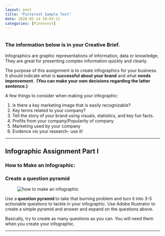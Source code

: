 ```yaml
---
layout: post
title: "Pinterest Sample Text"
date: 2020-05-14 20:03:11
categories: [Pinterest]
---
```

	
						
<div class="wp-block-image"><figure class="aligncenter size-large"><img src="https://s3.amazonaws.com/image-control-storage/2020/02/25160925/what-is-an-infographic1.jpg" alt="" class="wp-image-54835"/></figure></div>

<h3><strong>The information below is in your Creative Brief.</strong></h3>

<p>Infographics are graphic representations of information, data or knowledge. They are great for presenting complex information quickly and clearly. </p>

<span id="more-54672"></span>

<p>The purpose of this assignment is to create infographics for your business. It should indicate what is&nbsp;<strong>successful about your brand</strong>&nbsp;and what&nbsp;<strong>needs improvement</strong>.&nbsp;<strong>&nbsp;(You can make your own decisions regarding the latter sentence.)</strong></p>

<p>A few things to consider when making your infographic:</p>

<ol><li>Is there a key marketing image that is easily recognizable?</li><li>Key terms related to your&nbsp;company?</li><li>Tell the story of your brand using visuals, statistics, and key fun facts.</li><li>Profits from your company/Popularity of company</li><li>Marketing used by your company</li><li>Evidence vis your research- use it!</li></ol>

<hr class="wp-block-separator"/>

<h2>Infographic Assignment Part I</h2>

<h3 id="6"><strong>How to Make an Infographic:</strong></h3>

<h3><strong>Create a question pyramid</strong></h3>

<div class="wp-block-image"><figure class="aligncenter"><img src="https://s3.amazonaws.com/image-control-storage/2020/02/24151608/how-to-make-an-infographic-25-35.png" alt="how to make an infographic" class="wp-image-13677" title="how to make an infographic"/></figure></div>

<p>Use a<strong>&nbsp;question pyramid&nbsp;</strong>to take that burning problem and turn it into 3-5 actionable questions to tackle in your infographic. Use Adobe Illustrator to create a simple pyramid and answer and expand on the questions above.</p>

<p>Basically, try to create as many questions as you can. You will need them when you create your infographic.</p>

<hr class="wp-block-separator"/>


